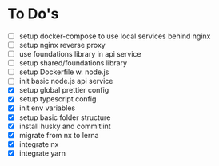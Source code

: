 # To Do's

- [ ] setup docker-compose to use local services behind nginx
- [ ] setup nginx reverse proxy
- [ ] use foundations library in api service
- [ ] setup shared/foundations library
- [ ] setup Dockerfile w. node.js
- [ ] init basic node.js api service
- [x] setup global prettier config
- [x] setup typescript config
- [x] init env variables
- [x] setup basic folder structure
- [x] install husky and commitlint
- [x] migrate from nx to lerna
- [x] integrate nx
- [x] integrate yarn
